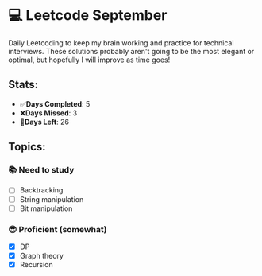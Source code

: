 # 💻 Leetcode September

Daily Leetcoding to keep my brain working and practice for technical interviews.
These solutions probably aren't going to be the most elegant or optimal, but
hopefully I will improve as time goes!

## Stats:

- ✅**Days Completed**: 5
- ❌**Days Missed**: 3
- 🎯**Days Left**: 26

## Topics:

### 📚 Need to study

- [ ] Backtracking
- [ ] String manipulation
- [ ] Bit manipulation

### 😎 Proficient (somewhat)

- [x] DP
- [x] Graph theory
- [x] Recursion
